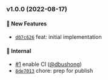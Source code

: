 ### v1.0.0 (2022-08-17)
<a id="v1.0.0"></a>
#### 🚀 New Features

* [`d07c626`](https://github.com/groupon/declarative-nock/commit/d07c62654bf27204c27b5d58676719399a91f88b) feat: initial implementation

#### 🏡 Internal

* [#1](https://github.com/groupon/declarative-nock/pull/1) enable CI ([@dbushong](https://github.com/dbushong))
* [`8de7013`](https://github.com/groupon/declarative-nock/commit/8de70131c85403679e78c8beb8e510caef95a0d2) chore: prep for publish
